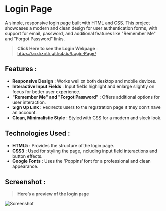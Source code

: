# Login Page 

A simple, responsive login page built with HTML and CSS. This project showcases a modern and clean design for user authentication forms, with support for email, password, and additional features like "Remember Me" and "Forgot Password" links.


> **Click Here to see the Login Webpage** : https://arshxnth.github.io/Login-Page/


## Features :

- **Responsive Design** : Works well on both desktop and mobile devices.
- **Interactive Input Fields** : Input fields highlight and enlarge slightly on focus for better user experience.
- **"Remember Me" and "Forgot Password"** : Offers additional options for user interaction.
- **Sign Up Link** : Redirects users to the registration page if they don't have an account.
- **Clean, Minimalistic Style** : Styled with CSS for a modern and sleek look.

## Technologies Used :

- **HTML5** : Provides the structure of the login page.
- **CSS3** : Used for styling the page, including input field interactions and button effects.
- **Google Fonts** : Uses the 'Poppins' font for a professional and clean appearance.

## Screenshot :

> **Here’s a preview of the login page**

![Screenshot](https://github.com/user-attachments/assets/3f6fbe48-de3e-43d7-9a9b-8e47fe8791dd)
